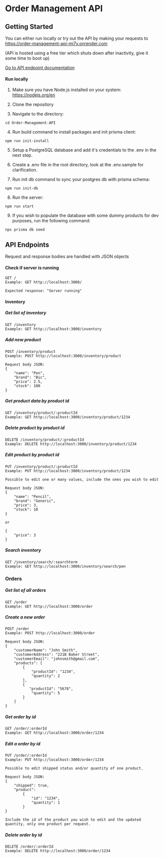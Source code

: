 # Order Management API

## Getting Started

You can either run locally or try out the API by making your requests to https://order-management-api-mj7v.onrender.com

(API is hosted using a free tier which shuts down after inactivity, give it some time to boot up)

[Go to API endpoint documentation](#api-endpoints)

#### Run locally

1. Make sure you have Node.js installed on your system: https://nodejs.org/en

2. Clone the repository

3. Navigate to the directory: 
```terminal
cd Order-Management-API
```

4. Run build command to install packages and init prisma client:
```terminal
npm run init-install
```

5. Setup a PostgreSQL database and add it's credentials to the .env in the next step.

6. Create a .env file in the root directory, look at the .env.sample for clarification.

7. Run init db command to sync your postgres db with prisma schema: 
```terminal
npm run init-db
```

8. Run the server:
```terminal
npm run start
```

9. If you wish to populate the database with some dummy products for dev purposes, run the following command:
```
npx prisma db seed
```

## API Endpoints
Request and response bodies are handled with JSON objects

#### Check if server is running
```terminal
GET /
Example: GET http://localhost:3000/

Expected response: "Server running"
```

#### Inventory

##### Get list of inventory
```terminal
GET /inventory
Example: GET http://localhost:3000/inventory
```

##### Add new product
```terminal
POST /inventory/product
Example: POST http://localhost:3000/inventory/product

Request body JSON:
{
    "name": "Pen",
    "brand": "Bic",
    "price": 2.5,
    "stock": 100
}
```

##### Get product data by product id
```terminal
GET /inventory/product/:productId
Example: GET http://localhost:3000/inventory/product/1234
```

##### Delete product by product id
```terminal
DELETE /inventory/product/:productId
Example: DELETE http://localhost:3000/inventory/product/1234
```

##### Edit product by product id
```terminal
PUT /inventory/product/:productId
Example: PUT http://localhost:3000/inventory/product/1234

Possible to edit one or many values, include the ones you wish to edit

Request body JSON:
{
    "name": "Pencil",
    "brand": "Generic",
    "price": 3,
    "stock": 10
}

or

{
    "price": 3
}
```

##### Search inventory
```terminal
GET /inventory/search/:searchterm
Example: GET http://localhost:3000/inventory/search/pen
```

### Orders

##### Get list of all orders
```terminal
GET /order
Example: GET http://localhost:3000/order
```

##### Create a new order
```terminal
POST /order
Example: POST http://localhost:3000/order

Request body JSON:
{
    "customerName": "John Smith",
    "customerAddress": "221B Baker Street",
    "customerEmail": "johnsmith@gmail.com",
    "products": [
        {
            "productId": "1234",
            "quantity": 2
        },
        {
           "productId": "5678",
            "quantity": 5 
        }
    ]
}
```

##### Get order by id
```terminal
GET /order/:orderId
Example: GET http://localhost:3000/order/1234
```

##### Edit a order by id
```terminal
PUT /order/:orderId
Example: PUT http://localhost:3000/order/1234

Possible to edit shipped status and/or quantity of one product.

Request body JSON:
{
    "shipped": true,
    "product": 
        {
            "id": "1234",
            "quantity": 1
        }
}

Include the id of the product you wish to edit and the updated quantity, only one product per request.

```

##### Delete order by id
```terminal
DELETE /order/:orderId
Example: DELETE http://localhost:3000/order/1234
```
